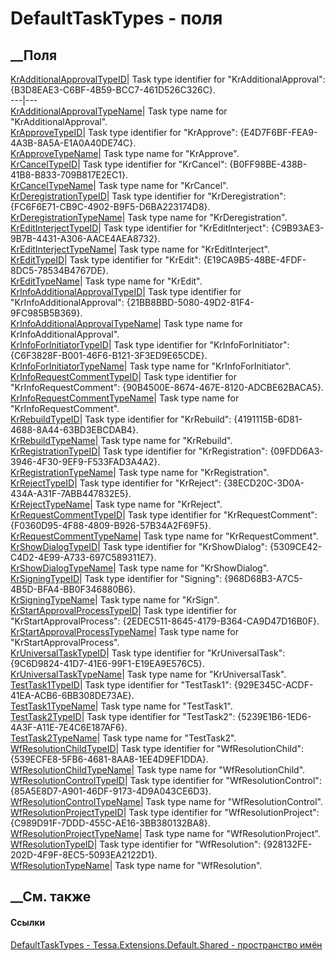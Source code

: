 # DefaultTaskTypes - поля
##  __Поля
[KrAdditionalApprovalTypeID](F_Tessa_Extensions_Default_Shared_DefaultTaskTypes_KrAdditionalApprovalTypeID.htm)|
Task type identifier for "KrAdditionalApproval":
{B3D8EAE3-C6BF-4B59-BCC7-461D526C326C}.  
---|---  
[KrAdditionalApprovalTypeName](F_Tessa_Extensions_Default_Shared_DefaultTaskTypes_KrAdditionalApprovalTypeName.htm)|
Task type name for "KrAdditionalApproval".  
[KrApproveTypeID](F_Tessa_Extensions_Default_Shared_DefaultTaskTypes_KrApproveTypeID.htm)|
Task type identifier for "KrApprove": {E4D7F6BF-FEA9-4A3B-8A5A-E1A0A40DE74C}.  
[KrApproveTypeName](F_Tessa_Extensions_Default_Shared_DefaultTaskTypes_KrApproveTypeName.htm)|
Task type name for "KrApprove".  
[KrCancelTypeID](F_Tessa_Extensions_Default_Shared_DefaultTaskTypes_KrCancelTypeID.htm)|
Task type identifier for "KrCancel": {B0FF98BE-438B-41B8-B833-709B817E2EC1}.  
[KrCancelTypeName](F_Tessa_Extensions_Default_Shared_DefaultTaskTypes_KrCancelTypeName.htm)|
Task type name for "KrCancel".  
[KrDeregistrationTypeID](F_Tessa_Extensions_Default_Shared_DefaultTaskTypes_KrDeregistrationTypeID.htm)|
Task type identifier for "KrDeregistration":
{FC6F6E71-CB9C-4902-B9F5-D6BA223174D8}.  
[KrDeregistrationTypeName](F_Tessa_Extensions_Default_Shared_DefaultTaskTypes_KrDeregistrationTypeName.htm)|
Task type name for "KrDeregistration".  
[KrEditInterjectTypeID](F_Tessa_Extensions_Default_Shared_DefaultTaskTypes_KrEditInterjectTypeID.htm)|
Task type identifier for "KrEditInterject":
{C9B93AE3-9B7B-4431-A306-AACE4AEA8732}.  
[KrEditInterjectTypeName](F_Tessa_Extensions_Default_Shared_DefaultTaskTypes_KrEditInterjectTypeName.htm)|
Task type name for "KrEditInterject".  
[KrEditTypeID](F_Tessa_Extensions_Default_Shared_DefaultTaskTypes_KrEditTypeID.htm)|
Task type identifier for "KrEdit": {E19CA9B5-48BE-4FDF-8DC5-78534B4767DE}.  
[KrEditTypeName](F_Tessa_Extensions_Default_Shared_DefaultTaskTypes_KrEditTypeName.htm)|
Task type name for "KrEdit".  
[KrInfoAdditionalApprovalTypeID](F_Tessa_Extensions_Default_Shared_DefaultTaskTypes_KrInfoAdditionalApprovalTypeID.htm)|
Task type identifier for "KrInfoAdditionalApproval":
{21BB8BBD-5080-49D2-81F4-9FC985B5B369}.  
[KrInfoAdditionalApprovalTypeName](F_Tessa_Extensions_Default_Shared_DefaultTaskTypes_KrInfoAdditionalApprovalTypeName.htm)|
Task type name for KrInfoAdditionalApproval".  
[KrInfoForInitiatorTypeID](F_Tessa_Extensions_Default_Shared_DefaultTaskTypes_KrInfoForInitiatorTypeID.htm)|
Task type identifier for "KrInfoForInitiator":
{C6F3828F-B001-46F6-B121-3F3ED9E65CDE}.  
[KrInfoForInitiatorTypeName](F_Tessa_Extensions_Default_Shared_DefaultTaskTypes_KrInfoForInitiatorTypeName.htm)|
Task type name for "KrInfoForInitiator".  
[KrInfoRequestCommentTypeID](F_Tessa_Extensions_Default_Shared_DefaultTaskTypes_KrInfoRequestCommentTypeID.htm)|
Task type identifier for "KrInfoRequestComment":
{90B4500E-8674-467E-8120-ADCBE62BACA5}.  
[KrInfoRequestCommentTypeName](F_Tessa_Extensions_Default_Shared_DefaultTaskTypes_KrInfoRequestCommentTypeName.htm)|
Task type name for "KrInfoRequestComment".  
[KrRebuildTypeID](F_Tessa_Extensions_Default_Shared_DefaultTaskTypes_KrRebuildTypeID.htm)|
Task type identifier for "KrRebuild": {4191115B-6D81-4688-8A44-63BD3EBCDAB4}.  
[KrRebuildTypeName](F_Tessa_Extensions_Default_Shared_DefaultTaskTypes_KrRebuildTypeName.htm)|
Task type name for "KrRebuild".  
[KrRegistrationTypeID](F_Tessa_Extensions_Default_Shared_DefaultTaskTypes_KrRegistrationTypeID.htm)|
Task type identifier for "KrRegistration":
{09FDD6A3-3946-4F30-9EF9-F533FAD3A4A2}.  
[KrRegistrationTypeName](F_Tessa_Extensions_Default_Shared_DefaultTaskTypes_KrRegistrationTypeName.htm)|
Task type name for "KrRegistration".  
[KrRejectTypeID](F_Tessa_Extensions_Default_Shared_DefaultTaskTypes_KrRejectTypeID.htm)|
Task type identifier for "KrReject": {38ECD20C-3D0A-434A-A31F-7ABB447832E5}.  
[KrRejectTypeName](F_Tessa_Extensions_Default_Shared_DefaultTaskTypes_KrRejectTypeName.htm)|
Task type name for "KrReject".  
[KrRequestCommentTypeID](F_Tessa_Extensions_Default_Shared_DefaultTaskTypes_KrRequestCommentTypeID.htm)|
Task type identifier for "KrRequestComment":
{F0360D95-4F88-4809-B926-57B34A2F69F5}.  
[KrRequestCommentTypeName](F_Tessa_Extensions_Default_Shared_DefaultTaskTypes_KrRequestCommentTypeName.htm)|
Task type name for "KrRequestComment".  
[KrShowDialogTypeID](F_Tessa_Extensions_Default_Shared_DefaultTaskTypes_KrShowDialogTypeID.htm)|
Task type identifier for "KrShowDialog":
{5309CE42-C4D2-4E99-A733-697C589311E7}.  
[KrShowDialogTypeName](F_Tessa_Extensions_Default_Shared_DefaultTaskTypes_KrShowDialogTypeName.htm)|
Task type name for "KrShowDialog".  
[KrSigningTypeID](F_Tessa_Extensions_Default_Shared_DefaultTaskTypes_KrSigningTypeID.htm)|
Task type identifier for "Signing": {968D68B3-A7C5-4B5D-BFA4-BB0F346880B6}.  
[KrSigningTypeName](F_Tessa_Extensions_Default_Shared_DefaultTaskTypes_KrSigningTypeName.htm)|
Task type name for "KrSign".  
[KrStartApprovalProcessTypeID](F_Tessa_Extensions_Default_Shared_DefaultTaskTypes_KrStartApprovalProcessTypeID.htm)|
Task type identifier for "KrStartApprovalProcess":
{2EDEC511-8645-4179-B364-CA9D47D16B0F}.  
[KrStartApprovalProcessTypeName](F_Tessa_Extensions_Default_Shared_DefaultTaskTypes_KrStartApprovalProcessTypeName.htm)|
Task type name for "KrStartApprovalProcess".  
[KrUniversalTaskTypeID](F_Tessa_Extensions_Default_Shared_DefaultTaskTypes_KrUniversalTaskTypeID.htm)|
Task type identifier for "KrUniversalTask":
{9C6D9824-41D7-41E6-99F1-E19EA9E576C5}.  
[KrUniversalTaskTypeName](F_Tessa_Extensions_Default_Shared_DefaultTaskTypes_KrUniversalTaskTypeName.htm)|
Task type name for "KrUniversalTask".  
[TestTask1TypeID](F_Tessa_Extensions_Default_Shared_DefaultTaskTypes_TestTask1TypeID.htm)|
Task type identifier for "TestTask1": {929E345C-ACDF-41EA-ACB6-6BB308DE73AE}.  
[TestTask1TypeName](F_Tessa_Extensions_Default_Shared_DefaultTaskTypes_TestTask1TypeName.htm)|
Task type name for "TestTask1".  
[TestTask2TypeID](F_Tessa_Extensions_Default_Shared_DefaultTaskTypes_TestTask2TypeID.htm)|
Task type identifier for "TestTask2": {5239E1B6-1ED6-4A3F-A11E-7E4C6E187AF6}.  
[TestTask2TypeName](F_Tessa_Extensions_Default_Shared_DefaultTaskTypes_TestTask2TypeName.htm)|
Task type name for "TestTask2".  
[WfResolutionChildTypeID](F_Tessa_Extensions_Default_Shared_DefaultTaskTypes_WfResolutionChildTypeID.htm)|
Task type identifier for "WfResolutionChild":
{539ECFE8-5FB6-4681-8AA8-1EE4D9EF1DDA}.  
[WfResolutionChildTypeName](F_Tessa_Extensions_Default_Shared_DefaultTaskTypes_WfResolutionChildTypeName.htm)|
Task type name for "WfResolutionChild".  
[WfResolutionControlTypeID](F_Tessa_Extensions_Default_Shared_DefaultTaskTypes_WfResolutionControlTypeID.htm)|
Task type identifier for "WfResolutionControl":
{85A5E8D7-A901-46DF-9173-4D9A043CE6D3}.  
[WfResolutionControlTypeName](F_Tessa_Extensions_Default_Shared_DefaultTaskTypes_WfResolutionControlTypeName.htm)|
Task type name for "WfResolutionControl".  
[WfResolutionProjectTypeID](F_Tessa_Extensions_Default_Shared_DefaultTaskTypes_WfResolutionProjectTypeID.htm)|
Task type identifier for "WfResolutionProject":
{C989D91F-7DDD-455C-AE16-3BB380132BA8}.  
[WfResolutionProjectTypeName](F_Tessa_Extensions_Default_Shared_DefaultTaskTypes_WfResolutionProjectTypeName.htm)|
Task type name for "WfResolutionProject".  
[WfResolutionTypeID](F_Tessa_Extensions_Default_Shared_DefaultTaskTypes_WfResolutionTypeID.htm)|
Task type identifier for "WfResolution":
{928132FE-202D-4F9F-8EC5-5093EA2122D1}.  
[WfResolutionTypeName](F_Tessa_Extensions_Default_Shared_DefaultTaskTypes_WfResolutionTypeName.htm)|
Task type name for "WfResolution".  
## __См. также
#### Ссылки
[DefaultTaskTypes - ](T_Tessa_Extensions_Default_Shared_DefaultTaskTypes.htm)
[Tessa.Extensions.Default.Shared - пространство
имён](N_Tessa_Extensions_Default_Shared.htm)
